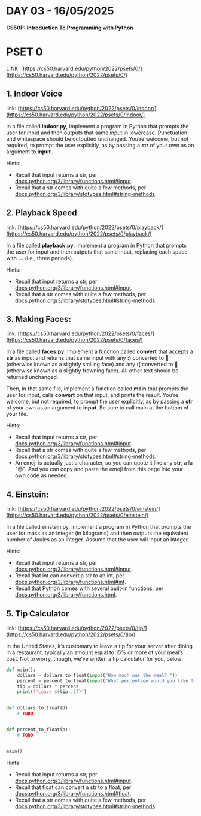 # **DAY 03 - 16/05/2025**

**CS50P: Introduction To Programming with Python**

# PSET 0
LINK: [https://cs50.harvard.edu/python/2022/psets/0/](https://cs50.harvard.edu/python/2022/psets/0/)


## 1. Indoor Voice
link: [https://cs50.harvard.edu/python/2022/psets/0/indoor/](https://cs50.harvard.edu/python/2022/psets/0/indoor/)

In a file called **indoor.py**, implement a program in Python that prompts the user for input and then outputs that same input in lowercase. Punctuation and whitespace should be outputted unchanged. You’re welcome, but not required, to prompt the user explicitly, as by passing a **str** of your own as an argument to **input**.

Hints:
 - Recall that input returns a str, per [docs.python.org/3/library/functions.html#input](docs.python.org/3/library/functions.html#input).
 - Recall that a str comes with quite a few methods, per [docs.python.org/3/library/stdtypes.html#string-methods](docs.python.org/3/library/stdtypes.html#string-methods).

## 2. Playback Speed
link: [https://cs50.harvard.edu/python/2022/psets/0/playback/](https://cs50.harvard.edu/python/2022/psets/0/playback/)

In a file called **playback.py**, implement a program in Python that prompts the user for input and then outputs that same input, replacing each space with **...** (i.e., three periods).

Hints:
 - Recall that input returns a str, per [docs.python.org/3/library/functions.html#input](docs.python.org/3/library/functions.html#input).
 - Recall that a str comes with quite a few methods, per [docs.python.org/3/library/stdtypes.html#string-methods](docs.python.org/3/library/stdtypes.html#string-methods).

## 3. Making Faces:
link: [https://cs50.harvard.edu/python/2022/psets/0/faces/](https://cs50.harvard.edu/python/2022/psets/0/faces/)

In a file called **faces.py**, implement a function called **convert** that accepts a **str** as input and returns that same input with any **:)** converted to 🙂 (otherwise known as a slightly smiling face) and any **:(** converted to 🙁 (otherwise known as a slightly frowning face). All other text should be returned unchanged.

Then, in that same file, implement a function called **main** that prompts the user for input, calls **convert** on that input, and prints the result. You’re welcome, but not required, to prompt the user explicitly, as by passing a **str** of your own as an argument to **input**. Be sure to call main at the bottom of your file.

Hints:
 - Recall that input returns a str, per [docs.python.org/3/library/functions.html#input](docs.python.org/3/library/functions.html#input).
 - Recall that a str comes with quite a few methods, per [docs.python.org/3/library/stdtypes.html#string-methods](docs.python.org/3/library/stdtypes.html#string-methods).
 - An emoji is actually just a character, so you can quote it like any **str**, a la "😐". And you can copy and paste the emoji from this page into your own code as needed.

## 4. Einstein:
link: [https://cs50.harvard.edu/python/2022/psets/0/einstein/](https://cs50.harvard.edu/python/2022/psets/0/einstein/)

In a file called einstein.py, implement a program in Python that prompts the user for mass as an integer (in kilograms) and then outputs the equivalent number of Joules as an integer. Assume that the user will input an integer.

Hints:
 - Recall that input returns a str, per [docs.python.org/3/library/functions.html#input](docs.python.org/3/library/functions.html#input).
 - Recall that int can convert a str to an int, per [docs.python.org/3/library/functions.html#int](docs.python.org/3/library/functions.html#int).
 - Recall that Python comes with several built-in functions, per [docs.python.org/3/library/functions.html](docs.python.org/3/library/functions.html).

## 5. Tip Calculator
link: [https://cs50.harvard.edu/python/2022/psets/0/tip/](https://cs50.harvard.edu/python/2022/psets/0/tip/)

In the United States, it’s customary to leave a tip for your server after dining in a restaurant, typically an amount equal to 15% or more of your meal’s cost. Not to worry, though, we’ve written a tip calculator for you, below!

```python
def main():
    dollars = dollars_to_float(input("How much was the meal? "))
    percent = percent_to_float(input("What percentage would you like to tip? "))
    tip = dollars * percent
    print(f"Leave ${tip:.2f}")


def dollars_to_float(d):
    # TODO


def percent_to_float(p):
    # TODO


main()
```

Hints
 - Recall that input returns a str, per [docs.python.org/3/library/functions.html#input](docs.python.org/3/library/functions.html#input).
 - Recall that float can convert a str to a float, per [docs.python.org/3/library/functions.html#float](docs.python.org/3/library/functions.html#float).
 - Recall that a str comes with quite a few methods, per [docs.python.org/3/library/stdtypes.html#string-methods](docs.python.org/3/library/stdtypes.html#string-methods).